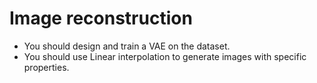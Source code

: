 # Image reconstruction
- You should design and train a VAE on the dataset.
- You should use Linear interpolation to generate images with specific properties.
